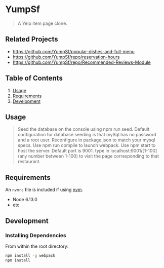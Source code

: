 # YumpSf

> A Yelp item page clone.

## Related Projects

  - https://github.com/YumpSf/popular-dishes-and-full-menu
  - https://github.com/YumpSf/repo/reservation-hours
  - https://github.com/YumpSf/repo/Recommended-Reviews-Module

## Table of Contents

1. [Usage](#Usage)
1. [Requirements](#Requirements)
1. [Development](#development)

## Usage

> Seed the database on the console using npm run seed.
> Default configuration for database seeding is that mySql has no password
> and a root user. Reconfigure in package.json to match your mysql specs.
> Use npm run compile to launch webpack.
> Use npm start to host the server. Default port is 9001.
> type in localhost:9001/[1-100] (any number between 1-100) to visit the page
> corresponding to that restaurant.

## Requirements

An `nvmrc` file is included if using [nvm](https://github.com/creationix/nvm).

- Node 6.13.0
- etc

## Development

### Installing Dependencies

From within the root directory:

```sh
npm install -g webpack
npm install
```

